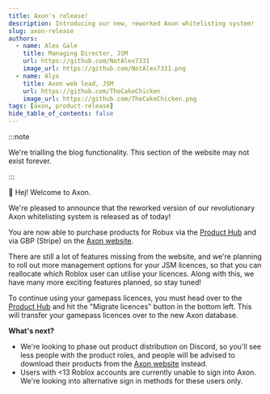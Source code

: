 ```yaml
---
title: Axon's release!
description: Introducing our new, reworked Axon whitelisting system!
slug: axon-release
authors:
  - name: Alex Gale
    title: Managing Director, JSM
    url: https://github.com/NotAlex7331
    image_url: https://github.com/NotAlex7331.png
  - name: Alyx
    title: Axon web lead, JSM
    url: https://github.com/TheCakeChicken
    image_url: https://github.com/TheCakeChicken.png
tags: [axon, product-release]
hide_table_of_contents: false
---
```


:::note

We're trialling the blog functionality. This section of the website may not exist forever.

:::

👋 Hej! Welcome to Axon.

We're pleased to announce that the reworked version of our revolutionary Axon whitelisting system is released as of today!

You are now able to purchase products for Robux via the [Product Hub](https://www.roblox.com/games/13188104119/Whitehill-Group-Product-Hub) and via GBP (Stripe) on the [Axon website](https://axon.whitehill.club).

There are still a lot of features missing from the website, and we're planning to roll out more management options for your JSM licences, so that you can reallocate which Roblox user can utilise your licences. Along with this, we have many more exciting features planned, so stay tuned!

To continue using your gamepass licences, you must head over to the [Product Hub](https://www.roblox.com/games/13188104119/Whitehill-Group-Product-Hub) and hit the "Migrate licences" button in the bottom left. This will transfer your gamepass licences over to the new Axon database.

**What's next?**
- We're looking to phase out product distribution on Discord, so you'll see less people with the product roles, and people will be advised to download their products from the [Axon website](https://axon.whitehill.club) instead.
- Users with <13 Roblox accounts are currently unable to sign into Axon. We're looking into alternative sign in methods for these users only.
